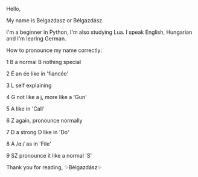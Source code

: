 Hello,


My name is Belgazdasz or Bélgazdász.

I'm a beginner in Python, I'm also studying Lua.
I speak English, Hungarian and I'm learing German.




How to pronounce my name correctly:


  1 B a normal B nothing special

  2 É an ée like in 'fiancée'

  3 L self explaining

  4 G not like a j, more like a 'Gun'

  5 A like in 'Call'

  6 Z again, pronounce normally

  7 D a strong D like in 'Do'

  8 Á /ɑː/ as in 'File'

  9 SZ pronounce it like a normal 'S'

Thank you for reading,
✨Bélgazdász✨
